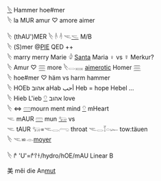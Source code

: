 [𓌸](𓌸) Hammer hoe#mer  
𓌸 la MUR  amur ♡ amore aimer  

𓌸 (thAU')MER 𓌸 𓌹 𓌺 𓌻[𓌼](𓌼) M/B  
𓌸 (S)mer @[PIE](PIE) QED ++  
𓌸 marry merry Marie 𓁒  [Santa](Santa) Maria ♀ vs ☿ Merkur?  
𓌸 Amur ♡ 𓈗 more  𓌸𓂋𓈘  [aimerotic](https://en.wikipedia.org/wiki/Mero%C3%AB)  Homer [𓈗](𓈗)  
𓌸 hoe#mer ♡ häm vs harm hammer  
𓌸 HOEb אהוב aHab  أحب Heb = hope Hebel …  
𓌸 Hieb L'ieb [𓄣](𓄣) אהוב love  
𓌸 ⇔ [𓏠](𓏠)mourn ment mind [𓄣](𓄣) mHeart  
𓌻 mAUR [𓏠](𓏠) mun [𓃓](𓃓) vs  
𓌻 tAUR 𓃓=𓌻𓂋𓂺 throat 𓌻𓂋𓄈𓏏𓆱 tow:täuen  
𓌸 𓌻⋍𓁹[moyer](𓁹)  

𓌸 𐀄 'U'=𐀄𐀈𐀫/hydro/hOE/mAU Linear B  

美 měi	 	 	die An[mut](mut)  